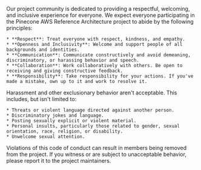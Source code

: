 Our project community is dedicated to providing a respectful, welcoming, and inclusive experience for everyone. We expect everyone participating in the Pinecone AWS Reference Architecture project to abide by the following principles:

    * **Respect**: Treat everyone with respect, kindness, and empathy.
    * **Openness and Inclusivity**: Welcome and support people of all backgrounds and identities.
    * **Communication**: Communicate constructively and avoid demeaning, discriminatory, or harassing behavior and speech.
    * **Collaboration**: Work collaboratively with others. Be open to receiving and giving constructive feedback.
    * **Responsibility**: Take responsibility for your actions. If you've made a mistake, own up to it and work to resolve it.

Harassment and other exclusionary behavior aren't acceptable. This includes, but isn't limited to:

    * Threats or violent language directed against another person.
    * Discriminatory jokes and language.
    * Posting sexually explicit or violent material.
    * Personal insults, particularly those related to gender, sexual orientation, race, religion, or disability.
    * Unwelcome sexual attention.

Violations of this code of conduct can result in members being removed from the project. If you witness or are subject to unacceptable behavior, please report it to the project maintainers.
